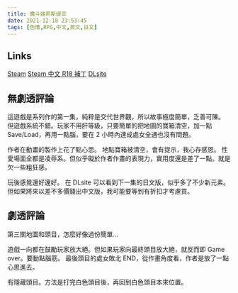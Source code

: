 ```yaml
---
title: 魔斗姬莉斯缇亚
date: 2021-12-18 23:53:45
tags: [色情,RPG,中文,英文,日文]
---
```

## Links

[Steam](https://store.steampowered.com/app/1666510/Magical_Valkyrie_Lyristia/)
[Steam 中文 R18 補丁](https://kagurafan.com/2021/07/16/%e9%ad%94%e6%96%97%e5%a7%ac%e8%8e%89%e6%96%af%e7%bc%87%e4%ba%9a-%e8%a1%a5%e4%b8%81/)
[DLsite](https://www.dlsite.com/maniax/work/=/product_id/RJ284312.html)

## 無劇透評論

這遊戲是系列作的第一集，純粹是交代世界觀，所以故事極度簡單，乏善可陳。
但遊戲系統不錯。玩家不用肝等級，只要簡單的把地圖的寶箱清空，加一點 Save/Load，再用一點腦，要在 2 小時內達成處女全通也沒有問題。

作者在動畫的製作上花了點心思。
地點寶箱被清空，會有提示，我心存感恩。
性愛場面全都是凌辱系。但似乎礙於作者作畫的表現力，實用度還是差了一點。就是欠一些粗狂感。

玩後感覺還好還好。
在 DLsite 可以看到下一集的日文版，似乎多了不少新元素。但如果將來以差不多價錢出中文版，我可能要等到有折扣才考慮買。

## 劇透評論

第三關地圖和頭目，怎麼好像過份簡單...

遊戲一向都在鼓勵玩家放大絕。但如果玩家向最終頭目放大絕，就反而即 Game over。要動點腦筋。
最後頭目的處女敗北 END，從作畫角度看，作者是放了一點心思進去。

有隱藏頭目。方法是打完白色頭目後，再回到白色頭目本來位置。
